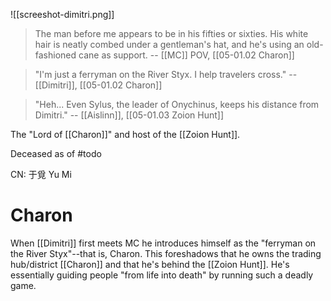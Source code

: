![[screeshot-dimitri.png]]

> The man before me appears to be in his fifties or sixties. His white hair is neatly combed under a gentleman's hat, and he's using an old-fashioned cane as support.
> -- [[MC]] POV, [[05-01.02 Charon]]

> "I'm just a ferryman on the River Styx. I help travelers cross."
> -- [[Dimitri]], [[05-01.02 Charon]]

> "Heh... Even Sylus, the leader of Onychinus, keeps his distance from Dimitri."
> -- [[Aislinn]], [[05-01.03 Zoion Hunt]]

The "Lord of [[Charon]]" and host of the [[Zoion Hunt]].

Deceased as of #todo

CN: 于覓 Yu Mi
# Charon
When [[Dimitri]] first meets MC he introduces himself as the "ferryman on the River Styx"--that is, Charon. This foreshadows that he owns the trading hub/district [[Charon]] and that he's behind the [[Zoion Hunt]]. He's essentially guiding people "from life into death" by running such a deadly game.
